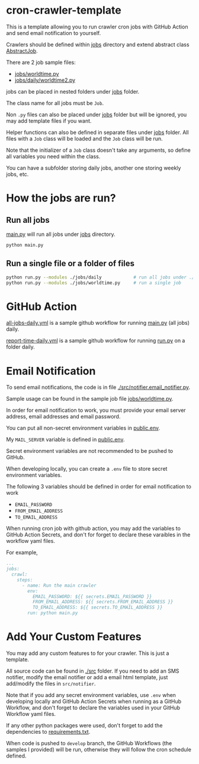 # cron-crawler-template

This is a template allowing you to run crawler cron jobs with GitHub Action and send email notification to yourself.

Crawlers should be defined within [jobs](./jobs) directory and extend abstract class [AbstractJob](./src/job.py).

There are 2 job sample files:

- [jobs/worldtime.py](./jobs/worldtime.py)
- [jobs/daily/worldtime2.py](./jobs/daily/worldtime2.py)

jobs can be placed in nested folders under [jobs](./jobs) folder.

The class name for all jobs must be `Job`. 

Non `.py` files can also be placed under [jobs](./jobs) folder but will be ignored, you may add template files if you want.

Helper functions can also be defined in separate files under [jobs](./jobs) folder. All files with a `Job` class will be loaded and the `Job` class will be run.

Note that the initializer of a `Job` class doesn't take any arguments, so define all variables you need within the class.

You can have a subfolder storing daily jobs, another one storing weekly jobs, etc.

# How the jobs are run?

## Run all jobs

[main.py](./main.py) will run all jobs under [jobs](./jobs) directory.

```bash
python main.py
```

## Run a single file or a folder of files

```bash
python run.py --modules ./jobs/daily            # run all jobs under ./jobs/daily folder
python run.py --modules ./jobs/worldtime.py     # run a single job
```

# GitHub Action

[all-jobs-daily.yml](./.github/workflows/all-jobs-daily.yml) is a sample github workflow for running [main.py](./main.py) (all jobs) daily.

[report-time-daily.yml](./.github/workflows/report-time-daily.yml) is a sample github workflow for running [run.py](./run.py) on a folder daily.

# Email Notification

To send email notifications, the code is in file [./src/notifier.email_notifier.py](./src/notifier/email_notifier.py).

Sample usage can be found in the sample job file [jobs/worldtime.py](https://github.com/HuakunShen/cron-crawler-template/blob/master/jobs/worldtime.py#L24).

In order for email notification to work, you must provide your email server address, email addresses and email password.

You can put all non-secret environment variables in [public.env](./public.env).

My `MAIL_SERVER` variable is defined in [public.env](./public.env).

Secret environment variables are not recommended to be pushed to GitHub.

When developing locally, you can create a `.env` file to store secret environment variables.

The following 3 variables should be defined in order for email notification to work

- `EMAIL_PASSWORD`
- `FROM_EMAIL_ADDRESS`
- `TO_EMAIL_ADDRESS`

When running cron job with github action, you may add the variables to GitHub Action Secrets, and don't for forget to declare these varaibles in the workflow yaml files. 

For example,

```yaml
...
jobs:
  crawl:
    steps:
      - name: Run the main crawler
        env:
          EMAIL_PASSWORD: ${{ secrets.EMAIL_PASSWORD }}
          FROM_EMAIL_ADDRESS: ${{ secrets.FROM_EMAIL_ADDRESS }}
          TO_EMAIL_ADDRESS: ${{ secrets.TO_EMAIL_ADDRESS }}
        run: python main.py
```

# Add Your Custom Features

You may add any custom features to for your crawler. This is just a template.

All source code can be found in [./src](./src) folder. If you need to add an SMS notifier, modify the email notifier or add a email html template, just add/modify the files in `src/notifier`.

Note that if you add any secret environment variables, use `.env` when developing locally and GitHub Action Secrets when running as a GitHub Workflow, and don't forget to declare the variables used in your GitHub Workflow yaml files.

If any other python packages were used, don't forget to add the dependencies to [requirements.txt](./requirements.txt).

When code is pushed to `develop` branch, the GitHub Workflows (the samples I provided) will be run, otherwise they will follow the cron schedule defined.
